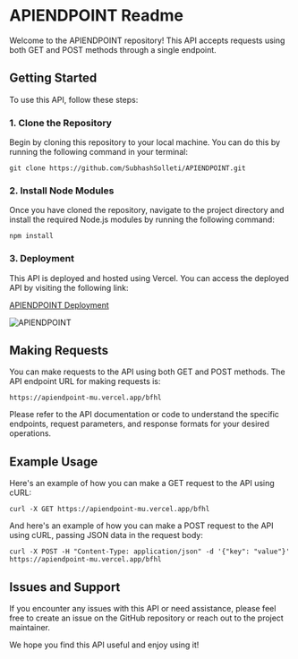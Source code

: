 # APIENDPOINT Readme

Welcome to the APIENDPOINT repository! This API accepts requests using both GET and POST methods through a single endpoint.

## Getting Started

To use this API, follow these steps:

### 1. Clone the Repository

Begin by cloning this repository to your local machine. You can do this by running the following command in your terminal:

```shell
git clone https://github.com/SubhashSolleti/APIENDPOINT.git      
```

### 2. Install Node Modules

Once you have cloned the repository, navigate to the project directory and install the required Node.js modules by running the following command:

```shell
npm install
```

### 3. Deployment

This API is deployed and hosted using Vercel. You can access the deployed API by visiting the following link:

[APIENDPOINT Deployment](https://apiendpoint-mu.vercel.app/bfhl)

![APIENDPOINT](https://github.com/SubhashSolleti/APIENDPOINT/assets/76482758/8534fbb1-9a9c-406e-a25b-bedbdec92020)

## Making Requests

You can make requests to the API using both GET and POST methods. The API endpoint URL for making requests is:

```
https://apiendpoint-mu.vercel.app/bfhl
```

Please refer to the API documentation or code to understand the specific endpoints, request parameters, and response formats for your desired operations.

## Example Usage

Here's an example of how you can make a GET request to the API using cURL:

```shell
curl -X GET https://apiendpoint-mu.vercel.app/bfhl
```

And here's an example of how you can make a POST request to the API using cURL, passing JSON data in the request body:

```shell
curl -X POST -H "Content-Type: application/json" -d '{"key": "value"}' https://apiendpoint-mu.vercel.app/bfhl
```

## Issues and Support

If you encounter any issues with this API or need assistance, please feel free to create an issue on the GitHub repository or reach out to the project maintainer.

We hope you find this API useful and enjoy using it!
